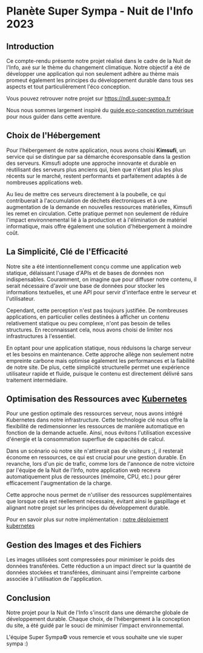 # Planète Super Sympa - Nuit de l'Info 2023
## Introduction
Ce compte-rendu présente notre projet réalisé dans le cadre de la Nuit de l'Info, axé sur le thème du changement climatique. Notre objectif a été de développer une application qui non seulement adhère au thème mais promeut également les principes du développement durable dans tous ses aspects et tout particulièrement l'éco conception.

Vous pouvez retrouver notre projet sur https://ndl.super-sympa.fr

Nous nous sommes largement inspiré du [guide eco-conception numérique](https://eco-conception.designersethiques.org/guide/fr/) pour nous guider dans cette aventure.

## Choix de l'Hébergement
Pour l'hébergement de notre application, nous avons choisi **Kimsufi**, un service qui se distingue par sa démarche écoresponsable dans la gestion des serveurs. Kimsufi adopte une approche innovante et durable en réutilisant des serveurs plus anciens qui, bien que n'étant plus les plus récents sur le marché, restent performants et parfaitement adaptés à de nombreuses applications web.

Au lieu de mettre ces serveurs directement à la poubelle, ce qui contribuerait à l'accumulation de déchets électroniques et à une augmentation de la demande en nouvelles ressources matérielles, Kimsufi les remet en circulation. Cette pratique permet non seulement de réduire l'impact environnemental lié à la production et à l'élimination de matériel informatique, mais offre également une solution d'hébergement à moindre coût.

## La Simplicité, Clé de l'Efficacité
Notre site a été intentionnellement conçu comme une application web statique, délaissant l'usage d'APIs et de bases de données non indispensables. Couramment, on imagine que pour diffuser notre contenu, il serait nécessaire d'avoir une base de données pour stocker les informations textuelles, et une API pour servir d'interface entre le serveur et l'utilisateur.

Cependant, cette perception n'est pas toujours justifiée. De nombreuses applications, en particulier celles destinées à afficher un contenu relativement statique ou peu complexe, n'ont pas besoin de telles structures. En reconnaissant cela, nous avons choisi de limiter nos infrastructures à l'essentiel.

En optant pour une application statique, nous réduisons la charge serveur et les besoins en maintenance. Cette approche allège non seulement notre empreinte carbone mais optimise également les performances et la fiabilité de notre site. De plus, cette simplicité structurelle permet une expérience utilisateur rapide et fluide, puisque le contenu est directement délivré sans traitement intermédiaire.


## Optimisation des Ressources avec [Kubernetes](https://kubernetes.io/fr/)
Pour une gestion optimale des ressources serveur, nous avons intégré Kubernetes dans notre infrastructure. Cette technologie clé nous offre la flexibilité de redimensionner les ressources de manière automatique en fonction de la demande actuelle. Ainsi, nous évitons l'utilisation excessive d'énergie et la consommation superflue de capacités de calcul.

Dans un scénario où notre site n'attirerait pas de visiteurs ;(, il resterait économe en ressources, ce qui est crucial pour une gestion durable. En revanche, lors d'un pic de trafic, comme lors de l'annonce de notre victoire par l'équipe de la Nuit de l'Info, notre application web recevra automatiquement plus de ressources (mémoire, CPU, etc.) pour gérer efficacement l'augmentation de la charge.

Cette approche nous permet de n'utiliser des ressources supplémentaires que lorsque cela est réellement nécessaire, évitant ainsi le gaspillage et alignant notre projet sur les principes du développement durable.

Pour en savoir plus sur notre implémentation : [notre déploiement kubernetes](https://github.com/EQUIPE-SUPER-SYMPA-Nuit-de-l-info/FrontNDL/tree/main/k8s)


## Gestion des Images et des Fichiers
Les images utilisées sont compressées pour minimiser le poids des données transférées. Cette réduction a un impact direct sur la quantité de données stockées et transférées, diminuant ainsi l'empreinte carbone associée à l'utilisation de l'application.


## Conclusion
Notre projet pour la Nuit de l'Info s'inscrit dans une démarche globale de développement durable. Chaque choix, de l'hébergement à la conception du site, a été guidé par le souci de minimiser l'impact environnemental. 

L'équipe Super Sympa© vous remercie et vous souhaite une vie super sympa :)

